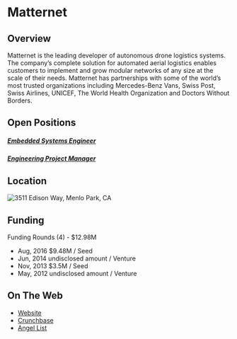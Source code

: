 # Matternet
## Overview
Matternet is the leading developer of autonomous drone logistics systems. The company’s complete solution for automated aerial logistics enables customers to implement and grow modular networks of any size at the scale of their needs. Matternet has partnerships with some of the world’s most trusted organizations including Mercedes-Benz Vans, Swiss Post, Swiss Airlines, UNICEF,  The World Health Organization and Doctors Without Borders.

## Open Positions
##### [Embedded Systems Engineer](https://github.com/the31337/jobs/blob/master/matternet/embedded-systems-engineer.md)
##### [Engineering Project Manager](https://github.com/the31337/jobs/blob/master/matternet/engineering-project-manager.md)

## Location
![3511 Edison Way, Menlo Park, CA](https://maps.googleapis.com/maps/api/staticmap?center=3511+Edison+Way,+Menlo+Park,+CA&zoom=13&scale=false&size=600x300&maptype=roadmap&format=png&visual_refresh=true)

## Funding
Funding Rounds (4) - $12.98M
+ Aug, 2016	$9.48M / Seed
+ Jun, 2014	undisclosed amount / Venture
+ Nov, 2013	$3.5M / Seed
+ May, 2012	undisclosed amount / Venture

## On The Web
+ [Website](https://mttr.net/)
+ [Crunchbase](https://www.crunchbase.com/organization/matternet)
+ [Angel List](https://angel.co/matternet)
